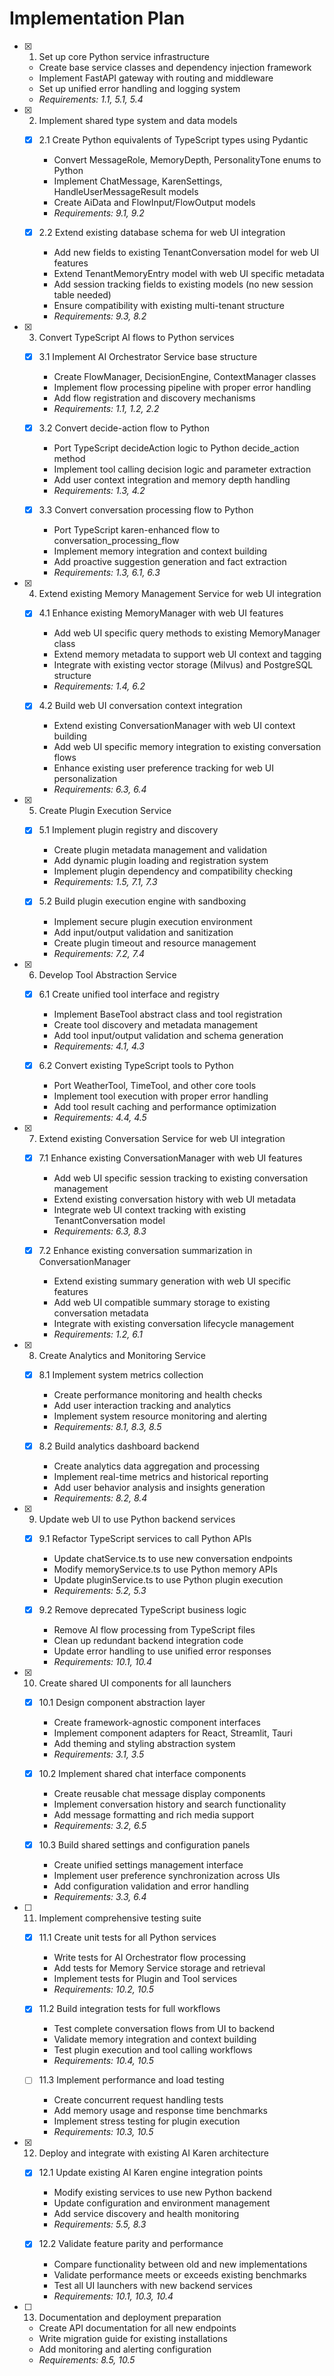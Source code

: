 # Implementation Plan

- [x] 1. Set up core Python service infrastructure

  - Create base service classes and dependency injection framework
  - Implement FastAPI gateway with routing and middleware
  - Set up unified error handling and logging system
  - _Requirements: 1.1, 5.1, 5.4_

- [x] 2. Implement shared type system and data models

  - [x] 2.1 Create Python equivalents of TypeScript types using Pydantic

    - Convert MessageRole, MemoryDepth, PersonalityTone enums to Python
    - Implement ChatMessage, KarenSettings, HandleUserMessageResult models
    - Create AiData and FlowInput/FlowOutput models
    - _Requirements: 9.1, 9.2_

  - [x] 2.2 Extend existing database schema for web UI integration
    - Add new fields to existing TenantConversation model for web UI features
    - Extend TenantMemoryEntry model with web UI specific metadata
    - Add session tracking fields to existing models (no new session table needed)
    - Ensure compatibility with existing multi-tenant structure
    - _Requirements: 9.3, 8.2_

- [x] 3. Convert TypeScript AI flows to Python services

  - [x] 3.1 Implement AI Orchestrator Service base structure

    - Create FlowManager, DecisionEngine, ContextManager classes
    - Implement flow processing pipeline with proper error handling
    - Add flow registration and discovery mechanisms
    - _Requirements: 1.1, 1.2, 2.2_

  - [x] 3.2 Convert decide-action flow to Python

    - Port TypeScript decideAction logic to Python decide_action method
    - Implement tool calling decision logic and parameter extraction
    - Add user context integration and memory depth handling
    - _Requirements: 1.3, 4.2_

  - [x] 3.3 Convert conversation processing flow to Python
    - Port TypeScript karen-enhanced flow to conversation_processing_flow
    - Implement memory integration and context building
    - Add proactive suggestion generation and fact extraction
    - _Requirements: 1.3, 6.1, 6.3_

- [x] 4. Extend existing Memory Management Service for web UI integration

  - [x] 4.1 Enhance existing MemoryManager with web UI features

    - Add web UI specific query methods to existing MemoryManager class
    - Extend memory metadata to support web UI context and tagging
    - Integrate with existing vector storage (Milvus) and PostgreSQL structure
    - _Requirements: 1.4, 6.2_

  - [x] 4.2 Build web UI conversation context integration
    - Extend existing ConversationManager with web UI context building
    - Add web UI specific memory integration to existing conversation flows
    - Enhance existing user preference tracking for web UI personalization
    - _Requirements: 6.3, 6.4_

- [x] 5. Create Plugin Execution Service

  - [x] 5.1 Implement plugin registry and discovery

    - Create plugin metadata management and validation
    - Add dynamic plugin loading and registration system
    - Implement plugin dependency and compatibility checking
    - _Requirements: 1.5, 7.1, 7.3_

  - [x] 5.2 Build plugin execution engine with sandboxing
    - Implement secure plugin execution environment
    - Add input/output validation and sanitization
    - Create plugin timeout and resource management
    - _Requirements: 7.2, 7.4_

- [x] 6. Develop Tool Abstraction Service

  - [x] 6.1 Create unified tool interface and registry

    - Implement BaseTool abstract class and tool registration
    - Create tool discovery and metadata management
    - Add tool input/output validation and schema generation
    - _Requirements: 4.1, 4.3_

  - [x] 6.2 Convert existing TypeScript tools to Python
    - Port WeatherTool, TimeTool, and other core tools
    - Implement tool execution with proper error handling
    - Add tool result caching and performance optimization
    - _Requirements: 4.4, 4.5_

- [x] 7. Extend existing Conversation Service for web UI integration

  - [x] 7.1 Enhance existing ConversationManager with web UI features

    - Add web UI specific session tracking to existing conversation management
    - Extend existing conversation history with web UI metadata
    - Integrate web UI context tracking with existing TenantConversation model
    - _Requirements: 6.3, 8.3_

  - [x] 7.2 Enhance existing conversation summarization in ConversationManager
    - Extend existing summary generation with web UI specific features
    - Add web UI compatible summary storage to existing conversation metadata
    - Integrate with existing conversation lifecycle management
    - _Requirements: 1.2, 6.1_

- [x] 8. Create Analytics and Monitoring Service

  - [x] 8.1 Implement system metrics collection

    - Create performance monitoring and health checks
    - Add user interaction tracking and analytics
    - Implement system resource monitoring and alerting
    - _Requirements: 8.1, 8.3, 8.5_

  - [x] 8.2 Build analytics dashboard backend
    - Create analytics data aggregation and processing
    - Implement real-time metrics and historical reporting
    - Add user behavior analysis and insights generation
    - _Requirements: 8.2, 8.4_

- [x] 9. Update web UI to use Python backend services

  - [x] 9.1 Refactor TypeScript services to call Python APIs

    - Update chatService.ts to use new conversation endpoints
    - Modify memoryService.ts to use Python memory APIs
    - Update pluginService.ts to use Python plugin execution
    - _Requirements: 5.2, 5.3_

  - [x] 9.2 Remove deprecated TypeScript business logic
    - Remove AI flow processing from TypeScript files
    - Clean up redundant backend integration code
    - Update error handling to use unified error responses
    - _Requirements: 10.1, 10.4_

- [x] 10. Create shared UI components for all launchers

  - [x] 10.1 Design component abstraction layer

    - Create framework-agnostic component interfaces
    - Implement component adapters for React, Streamlit, Tauri
    - Add theming and styling abstraction system
    - _Requirements: 3.1, 3.5_

  - [x] 10.2 Implement shared chat interface components

    - Create reusable chat message display components
    - Implement conversation history and search functionality
    - Add message formatting and rich media support
    - _Requirements: 3.2, 6.5_

  - [x] 10.3 Build shared settings and configuration panels
    - Create unified settings management interface
    - Implement user preference synchronization across UIs
    - Add configuration validation and error handling
    - _Requirements: 3.3, 6.4_

- [ ] 11. Implement comprehensive testing suite

  - [x] 11.1 Create unit tests for all Python services

    - Write tests for AI Orchestrator flow processing
    - Add tests for Memory Service storage and retrieval
    - Implement tests for Plugin and Tool services
    - _Requirements: 10.2, 10.5_

  - [x] 11.2 Build integration tests for full workflows

    - Test complete conversation flows from UI to backend
    - Validate memory integration and context building
    - Test plugin execution and tool calling workflows
    - _Requirements: 10.4, 10.5_

  - [ ] 11.3 Implement performance and load testing
    - Create concurrent request handling tests
    - Add memory usage and response time benchmarks
    - Implement stress testing for plugin execution
    - _Requirements: 10.3, 10.5_

- [x] 12. Deploy and integrate with existing AI Karen architecture

  - [x] 12.1 Update existing AI Karen engine integration points

    - Modify existing services to use new Python backend
    - Update configuration and environment management
    - Add service discovery and health monitoring
    - _Requirements: 5.5, 8.3_

  - [x] 12.2 Validate feature parity and performance
    - Compare functionality between old and new implementations
    - Validate performance meets or exceeds existing benchmarks
    - Test all UI launchers with new backend services
    - _Requirements: 10.1, 10.3, 10.4_

- [ ] 13. Documentation and deployment preparation
  - Create API documentation for all new endpoints
  - Write migration guide for existing installations
  - Add monitoring and alerting configuration
  - _Requirements: 8.5, 10.5_
